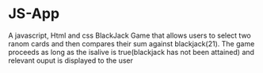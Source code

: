 # JS-App
A javascript, Html and css BlackJack Game that allows users to  select two ranom cards and  then compares their sum  against blackjack(21). The game proceeds as long as the isalive is true(blackjack has not been attained) and relevant ouput is displayed to the user

